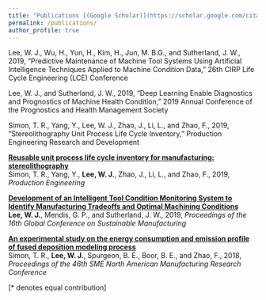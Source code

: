 ```yaml
---
title: "Publications [(Google Scholar)](https://scholar.google.com/citations?hl=en&user=_j_0jLYg2kcC&view_op=list_works&sortby=pubdate)"
permalink: /publications/
author_profile: true
---
```




Lee, W. J., Wu, H., Yun, H., Kim, H., Jun, M. B.G., and Sutherland, J. W., 2019, “Predictive Maintenance of Machine Tool Systems Using Artificial Intelligence Techniques Applied to Machine Condition Data,” 26th CIRP Life Cycle Engineering (LCE) Conference

Lee, W. J., and Sutherland, J. W., 2019, “Deep Learning Enable Diagnostics and Prognostics of Machine Health Condition,” 2019 Annual Conference of the Prognostics and Health Management Society



Simon, T. R., Yang, Y., Lee, W. J., Zhao, J., Li, L., and Zhao, F., 2019, “Stereolithography Unit Process Life Cycle Inventory,” Production Engineering Research and Development

<b>[Reusable unit process life cycle inventory for manufacturing: stereolithography](https://link.springer.com/article/10.1007/s11740-019-00916-0)</b> <br>
Simon, T. R., Yang, Y., <b>Lee, W. J.</b>, Zhao, J., Li, L., and Zhao, F., 2019, <i>Production Engineering</i>


<b>[Development of an Intelligent Tool Condition Monitoring System to Identify Manufacturing Tradeoffs and Optimal Machining Conditions](https://www.sciencedirect.com/science/article/pii/S2351978919305086)</b> <br>
<b>Lee, W. J.</b>, Mendis, G. P., and Sutherland, J. W., 2019, <i>Proceedings of the 16th Global Conference on Sustainable Manufacturing</i>

<b>[An experimental study on the energy consumption and emission profile of fused deposition modeling process](https://www.sciencedirect.com/science/article/pii/S2351978918307959)</b> <br>
Simon, T. R., <b>Lee, W. J.</b>, Spurgeon, B. E., Boor, B. E., and Zhao, F., 2018, <i>Proceedings of the 46th SME North American Manufacturing Research Conference</i>



[\* denotes equal contribution]
